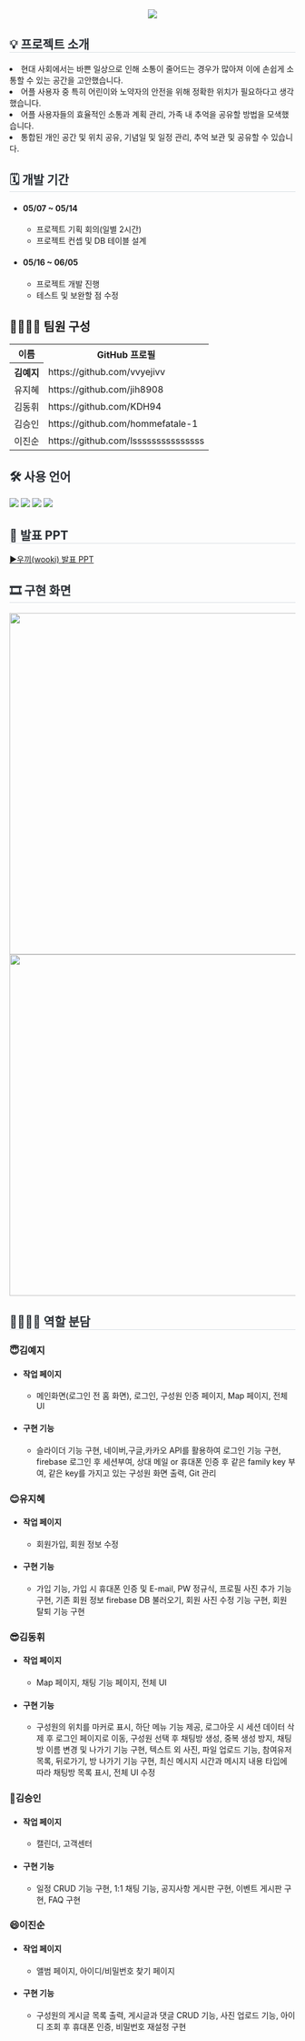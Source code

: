 <div align="center">
    <img src="https://capsule-render.vercel.app/api?type=waving&color=FFE458&height=180&text=우끼(우리끼리)&animation=&fontColor=3A281F&fontSize=40" />
    </div>
    
<div style= "text-align:left;">
    <h2 style="border-bottom: 1px solid #d8dee4; color: #282d33;">💡 프로젝트 소개 </h2>
    <li>현대 사회에서는 바쁜 일상으로 인해 소통이 줄어드는 경우가 많아져 이에 손쉽게 소통할 수 있는 공간을 고안했습니다.</li>
    <li>어플 사용자 중 특히 어린이와 노약자의 안전을 위해 정확한 위치가 필요하다고 생각했습니다.</li>
    <li>어플 사용자들의 효율적인 소통과 계획 관리, 가족 내 추억을 공유할 방법을 모색했습니다.</li>
    <li>통합된 개인 공간 및 위치 공유, 기념일 및 일정 관리, 추억 보관 및 공유할 수 있습니다.</li>
    </div>
    <div style= "text-align:left;">
    <h2 style="border-bottom: 1px solid #d8dee4; color: #282d33;"> 🗓 개발 기간 </h2>  
        <ul>
            <li> <h4>05/07 ~ 05/14</h4>
                <ul>
                    <li>프로젝트 기획 회의(일별 2시간)</li>
                    <li>프로젝트 컨셉 및 DB 테이블 설계</li>
                </ul>
            </li>
            <li> <h4>05/16 ~ 06/05</h4>
                <ul>
                    <li>프로젝트 개발 진행</li>
                    <li>테스트 및 보완할 점 수정</li>
                </ul>
            </li>
        </ul>
    </div>    
<div style= "text-align:left;"> 
    <div style="font-weight: 700; font-size: 15px; text-align: left; color: #282d33;">  </div> 
    </div>
    <div style= "text-align:left;">
    <h2 tabindex="-1" class="heading-element" dir="auto" >👨‍👩‍👦‍👦 팀원 구성</h2>
        <table >
            <tr>
                <th>이름</th>                    
                <th>GitHub 프로필</th>
            </tr>
            <tr>
                <th>김예지</th>
                <td>https://github.com/vvyejivv</td>
            </tr>
            <tr>
                <td>유지혜</td>
                <td>https://github.com/jih8908</td>
            </tr>
            <tr>
                <td>김동휘</td>
                <td>https://github.com/KDH94</td>
            </tr>
            <tr>
                <td>김승인</td>
                <td>https://github.com/hommefatale-1</td>
            </tr>
            <tr>
                <td>이진순</td>
                <td>https://github.com/lsssssssssssssss</td>
            </tr>
            </table>
        </div>


<div style= "text-align:left;">
    <h2 style="color: #282d33;"> 🛠️ 사용 언어 </h2>
    <div style="margin: 0 auto; text-align: left;" align= "left">
          <img src="https://img.shields.io/badge/Flutter-02569B?style=for-the-badge&logo=flutter&logoColor=white">
          <img src="https://img.shields.io/badge/Dart-0175C2?style=for-the-badge&logo=dart&logoColor=white">
          <img src="https://img.shields.io/badge/Firebase-FFCA28?style=for-the-badge&logo=firebase&logoColor=white">
          <img src="https://img.shields.io/badge/Node.js-339933?style=for-the-badge&logo=nodedotjs&logoColor=white">
    </div>
    </div>
    <div style= "text-align:left;">
    <h2 style="border-bottom: 1px solid #d8dee4; color: #282d33;"> 📕 발표 PPT </h2>  
        <a href="https://drive.google.com/file/d/1-4HDC_t54uJ0O-f7somYnhE9M25_FQK2/view?usp=sharing" target="_blank">▶우끼(wooki) 발표 PPT</a>
       </div>          
    <div style= "text-align:left;">
    <h2 style="border-bottom: 1px solid #d8dee4; color: #282d33;"> 🎞 구현 화면 </h2>    
        <div align="center">
            <img src="https://github.com/vvyejivv/wooki/assets/153081833/0398952b-c790-49a0-9e92-c7f0cb5db4cd" style="width:600px;">
            <img src="https://github.com/vvyejivv/wooki/assets/153081833/3f9e38e5-86af-417f-9ee0-113561ac728a" style="width:600px;">
        </div> 
    </div>
    <div style= "text-align:left;">
    <h2 style="border-bottom: 1px solid #d8dee4; color: #282d33; ">  👨‍👩‍👦‍👦 역할 분담 </h2>       
        <h3>😇김예지</h3>            
        <ul>
            <li><h4>작업 페이지</h4>
                <ul>                    
                    <li>메인화면(로그인 전 홈 화면), 로그인, 구성원 인증 페이지, Map 페이지, 전체 UI</li>
                </ul>
            </li>            
            <li><h4>구현 기능</h4>
                <ul>                    
                    <li>슬라이더 기능 구현, 네이버,구글,카카오 API를 활용하여 로그인 기능 구현, firebase 로그인 후 세션부여, 상대 메일 or 휴대폰 인증 후 같은 family key 부여, 같은 key를 가지고 있는 구성원 화면 출력, Git 관리</li>
                </ul>
            </li>
        </ul>
        <h3>😊유지혜</h3>
        <ul>            
            <li><h4>작업 페이지</h4>
                <ul>                    
                    <li>회원가입, 회원 정보 수정</li>
                </ul>
            </li>            
            <li><h4>구현 기능</h4>
                <ul>                    
                    <li>가입 기능, 가입 시 휴대폰 인증 및 E-mail, PW 정규식, 프로필 사진 추가 기능 구현, 기존 회원 정보 firebase DB 불러오기, 회원 사진 수정 기능 구현, 회원 탈퇴 기능 구현</li>
                </ul>
            </li>
        </ul>
       <h3>😎김동휘</h3>
        <ul>            
            <li><h4>작업 페이지</h4>
                <ul>                    
                    <li>Map 페이지, 채팅 기능 페이지, 전체 UI</li>
                </ul>
            </li>            
            <li><h4>구현 기능</h4>
                <ul>                    
                    <li>구성원의 위치를 마커로 표시, 하단 메뉴 기능 제공, 로그아웃 시 세션 데이터 삭제 후 로그인 페이지로 이동, 구성원 선택 후 채팅방 생성, 중복 생성 방지, 채팅방 이름 변경 및 나가기 기능 구현, 텍스트 외 사진, 파일 업로드 기능, 참여유저 목록, 뒤로가기, 방 나가기 기능 구현, 최신 메시지 시간과 메시지 내용 타입에 따라 채팅방 목록 표시, 전체 UI 수정</li>
                </ul>
            </li>
        </ul>
        <h3>🤗김승인</h3>
        <ul>
            <li><h4>작업 페이지</h4>
                <ul>                    
                    <li>캘린더, 고객센터</li>
                </ul>
            </li>            
            <li><h4>구현 기능</h4>
                <ul>                    
                    <li>일정 CRUD 기능 구현, 1:1 채팅 기능, 공지사항 게시판 구현, 이벤트 게시판 구현, FAQ 구현</li>
                </ul>
            </li>
        </ul>
       <h3>😄이진순</h3>
        <ul>
            <li><h4>작업 페이지</h4>
                <ul>                    
                    <li>앨범 페이지, 아이디/비밀번호 찾기 페이지</li>
                </ul>
            </li>            
            <li><h4>구현 기능</h4>
                <ul>                    
                    <li>구성원의 게시글 목록 출력, 게시글과 댓글 CRUD 기능, 사진 업로드 기능, 아이디 조회 후 휴대폰 인증, 비밀번호 재설정 구현</li>
                </ul>
            </li>
        </ul>
    </div>
<!--     <div style= "text-align:left;">
    <h2 style="border-bottom: 1px solid #d8dee4; color: #282d33;">  📑 페이지별 기능 </h2>      
    </div>
    <div style= "text-align:left;">   
    <div style= "text-align:left;">
    <h2 style="border-bottom: 1px solid #d8dee4; color: #282d33;"> 🎇 프로젝트 후기 </h2>       
    </div> -->
    
   
 
    


